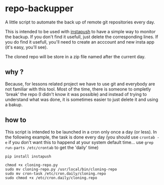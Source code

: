 # repo-backupper
A little script to automate the back up of remote git repositories every day.

This is intended to be used with [instapush](https://instapush.im/) to have a simple way to monitor the backup. If you don't find it usefull, just delete the corresponding lines. If you do find it usefull, you'll need to create an acccount and new insta app (it's easy, you'll see). 

The cloned repo will be store in a zip file named after the current day.

## why ?

Because, for lessons related project we have to use git and everybody are not familiar with this tool. Most of the time, there is someone to ompletly 'break' the repo (I didn't know it was possible) and instead of trying to understand what was done, it is sometimes easier to just delete it and using a bakup.

## how to

This script is intended to be launched in a cron only once a day (or less). In the following example, the task is done every day (you should use `crontab -e` if you don't want this to happend at your system default time... use `grep run-parts /etc/crontab` to get the 'daily' time)

```
pip install instapush

chmod +x cloning-repo.py
sudo mv cloning-repo.py /usr/local/bin/cloning-repo
sudo mv cron-task /etc/cron.daily/cloning.repo
sudo chmod +x /etc/cron.daily/cloning.repo
```

